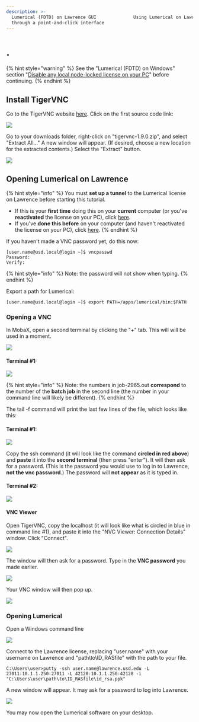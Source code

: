 ```yaml
---
description: >-
  Lumerical (FDTD) on Lawrence GUI              Using Lumerical on Lawrence,
  through a point-and-click interface
---
```


# .

{% hint style="warning" %}
See the "Lumerical \(FDTD\) on Windows" section "[Disable any local node-locked license on your PC](https://usdrcg.gitbook.io/docs/~/edit/drafts/-LUGvCyCLVx1LFQp3u6h/software-and-apps/lumerical-fdtd-on-windows-pc#disable-any-local-node-locked-license-on-your-pc)" before continuing.
{% endhint %}

## Install TigerVNC

Go to the TigerVNC website [here](https://github.com/TigerVNC/tigervnc/releases). Click on the first source code link:

![](../.gitbook/assets/screenshot-109.png)

Go to your downloads folder, right-click on "tigervnc-1.9.0.zip", and select "Extract All..."  A new window will appear.  \(If desired, choose a new location for the extracted contents.\) Select the "Extract" button.

![](../.gitbook/assets/screenshot-110.png)

## Opening Lumerical on Lawrence

{% hint style="info" %}
You must **set up a tunnel** to the Lumerical license on Lawrence before starting this tutorial.

* If this is your **first time** doing this on your **current** computer \(or you've **reactivated** the license on your PC\), click [here](https://usdrcg.gitbook.io/docs/~/edit/drafts/-LUGvCyCLVx1LFQp3u6h/software-and-apps/lumerical-fdtd-on-windows-pc).
* If you've **done this before** on your computer \(and haven't reactivated the license on your PC\), click [here](https://usdrcg.gitbook.io/docs/~/edit/drafts/-LUGvCyCLVx1LFQp3u6h/software-and-apps/lumerical-fdtd-on-windows-pc#create-a-putty-session-to-tunnel-lumerical-from-lawrence).
{% endhint %}



If you haven't made a VNC password yet, do this now:

```text
[user.name@usd.local@login ~]$ vncpasswd
Password:
Verify:
```

{% hint style="info" %}
Note: the password will not show when typing.
{% endhint %}

Export a path for Lumerical:

```text
[user.name@usd.local@login ~]$ export PATH=/apps/lumerical/bin:$PATH
```

### Opening a VNC

In MobaX, open a second terminal by clicking the "+" tab.  This will will be used in a moment.

![](../.gitbook/assets/screenshot-116.png)

#### Terminal \#1:

![](../.gitbook/assets/vncmaketunnel-cmd-1lumerical.png)

{% hint style="info" %}
Note: the numbers in job-2965.out **correspond** to the number of the **batch job** in the second line \(the number in your command line will likely be different\).
{% endhint %}

The tail -f command will print the last few lines of the file, which looks like this:

#### Terminal \#1:

![](../.gitbook/assets/vncmaketunnel2.png)

Copy the ssh command \(it will look like the command **circled in red above**\) and **paste** it into the **second terminal** \(then press "enter"\).  It will then ask for a password. \(This is the password you would use to log in to Lawrence, **not the vnc password**.\)  The password will **not appear** as it is typed in.

#### Terminal \#2:

![](../.gitbook/assets/vncmaketunnel-cmd-1-and-2lumerical.png)

#### VNC Viewer

Open TigerVNC, copy the localhost \(it will look like what is circled in blue in command line \#1\), and paste it into the "NVC Viewer: Connection Details" window.  Click "Connect".

![](../.gitbook/assets/cmd1-vnc-viewer%20%281%29.png)

The window will then ask for a password. Type in the **VNC password** you made earlier.

![](../.gitbook/assets/vncwindow-psswd.png)

Your VNC window will then pop up.

![](../.gitbook/assets/vncwindow.png)

### Opening Lumerical

  Open a Windows command line

![](../.gitbook/assets/screenshot-91%20%281%29.png)

Connect to the Lawrence license, replacing "user.name" with your username on Lawrence and "path\to\ID\_RASfile\" with the path to your file.

```text
C:\Users\user>putty -ssh user.name@lawrence.usd.edu -L 27011:10.1.1.250:27011 -L 42128:10.1.1.250:42128 -i "C:\Users\user\path\to\ID_RASfile\id_rsa.ppk"
```

A new window will appear. It may ask for a password to log into Lawrence.

![](../.gitbook/assets/screenshot-134.png)



You may now open the Lumerical software on your desktop.

